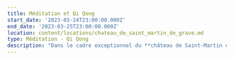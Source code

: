 ```yaml
---
title: Méditation et Qi Qong
start_date: '2023-03-24T23:00:00.000Z'
end_date: '2023-03-25T23:00:00.000Z'
location: content/locations/chateau_de_saint_martin_de_grave.md
type: Méditation - Qi Qong
description: "Dans le cadre exceptionnel du **château de Saint-Martin de Graves**, nous vous proposons un évènement unique qui associe Méditation et Qi Gong.\n\nLes **séances de méditation**, dispensées par **Frédéric CHASTELAS**, seront **l’opportunité d’apprendre et de pratiquer la méditation** ainsi que d’explorer la notion d'acceptation de soi et de découvrir comment nos croyances limitantes peuvent être à l’origine de nos malaises et maladies.\n\n***\n\nLes séances de Qi Gong, dispensées par\\*\\* Audrey ALLEMAND\\*\\*, **double médaille d’or en coupe de France.**\n\nProgramme de Qi Gong pour la session de mars 2023\_: Soutenir son énergie vitale grâce à un Qi Gong Taoïste, toujours en lien avec la médecine traditionnelle chinoise. Apprentissage du « Qi Gong Taoïste des 5 organes Yin » en entier.&#x20;\n\nObjectifs : Tonification du Poumon, Rein, Foie, Coeur, Rate par le mouvement, la respiration et d'autres techniques de visualisation.\n\nLe plus : Étude du Yang Sheng de la saison du printemps présentant des conseils théoriques et pratiques (auto-massages) pour l'entretien de la vie, le maintien de la santé et ainsi avancer dans l'année le plus sereinement possible.\n\n***\n\n![](https://res.cloudinary.com/guikem/image/upload/v1662248963/Capture_d_e_cran_2022-09-04_a_01.48.58_bv6vik.png \"\")\n\n***\n\n**Détails pratiques (prix, comment s’inscrire...)**\t\t\t&#x9;\n\nQuatre **tarifs **selon si:\n\n&#x20;   1\\. Participation externe enseignement seul (sans hébergement- sans repas) : 180€\n\n&#x20;   2\\. Participation externe enseignement + repas : 230€\n\n&#x20;   3\\. Enseignement + repas + 1nuit . chambre en dortoir seul : 280€ . chambre en dortoir partagé (2 petits lits séparés) : 250€/ pers . chambre seul en mobil home : 310€ . chambre seule en maison : 335€\n\n&#x20;   4\\. Enseignement + repas + 2 nuits : + 30€ sur chaque prix selon la catégorie d'hébergement\n\n**Inscriptions** et  **infos** auprès de Karine SANTA au  [06 24 54 37 11](tel:0624543711 \"\") ou par email [contact@lagrandemaison34.fr](https://fredericchastelas.com/stages-et-cours/contact@lagrandemaison34.fr \"\")\n"
---
```


